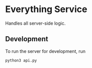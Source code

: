 # Everything Service

Handles all server-side logic.

## Development

To run the server for development, run

``` bash
python3 api.py
```

